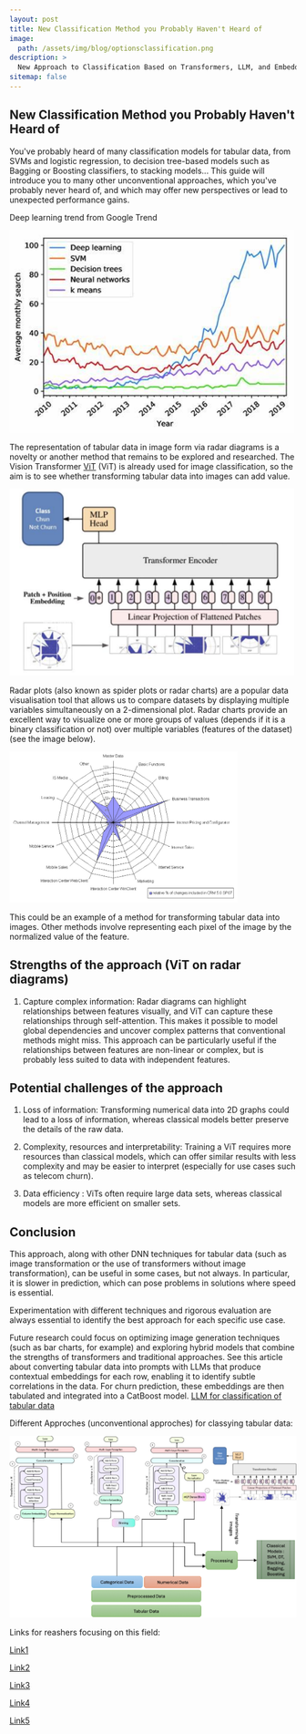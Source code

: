 ```yaml
---
layout: post
title: New Classification Method you Probably Haven't Heard of
image:
  path: /assets/img/blog/optionsclassification.png
description: >
  New Approach to Classification Based on Transformers, LLM, and Embedding
sitemap: false
---
```


## New Classification Method you Probably Haven't Heard of

You've probably heard of many classification models for tabular data, from SVMs and logistic regression, to decision tree-based models such as Bagging or Boosting classifiers, to stacking models... This guide will introduce you to many other unconventional approaches, which you've probably never heard of, and which may offer new perspectives or lead to unexpected performance gains.

Deep learning trend from Google Trend

<img src="/assets/img/blog/deeplearningtrend.jpg" alt="drawing" width="500"/>

The representation of tabular data in image form via radar diagrams is a novelty or another method that remains to be explored and researched. The Vision Transformer [ViT] (ViT) is already used for image classification, so the aim is to see whether transforming tabular data into images can add value.

<img src="/assets/img/blog/vit_architecture.jpg" alt="drawing" width="500"/>

Radar plots (also known as spider plots or radar charts) are a popular data visualisation tool that allows us to compare datasets by displaying multiple variables simultaneously on a 2-dimensional plot. Radar charts provide an excellent way to visualize one or more groups of values (depends if it is a binary classification or not) over multiple variables (features of the dataset) (see the image below).

<img src="/assets/img/blog/radarimage.jpg" alt="drawing" width="400"/>

This could be an example of a method for transforming tabular data into images. Other methods involve representing each pixel of the image by the normalized value of the feature.

## Strengths of the approach (ViT on radar diagrams)

1. Capture complex information: Radar diagrams can highlight relationships between features visually, and ViT can capture these relationships through self-attention. This makes it possible to model global dependencies and uncover complex patterns that conventional methods might miss. This approach can be particularly useful if the relationships between features are non-linear or complex, but is probably less suited to data with independent features.

## Potential challenges of the approach

1. Loss of information: Transforming numerical data into 2D graphs could lead to a loss of information, whereas classical models better preserve the details of the raw data.

2. Complexity, resources and interpretability: Training a ViT requires more resources than classical models, which can offer similar results with less complexity and may be easier to interpret (especially for use cases such as telecom churn).

3. Data efficiency : ViTs often require large data sets, whereas classical models are more efficient on smaller sets.

## Conclusion

This approach, along with other DNN techniques for tabular data (such as image transformation or the use of transformers without image transformation), can be useful in some cases, but not always. In particular, it is slower in prediction, which can pose problems in solutions where speed is essential.

Experimentation with different techniques and rigorous evaluation are always essential to identify the best approach for each specific use case.

Future research could focus on optimizing image generation techniques (such as bar charts, for example) and exploring hybrid models that combine the strengths of transformers and traditional approaches. See this article about converting tabular data into prompts with LLMs that produce contextual embeddings for each row, enabling it to identify subtle correlations in the data. For churn prediction, these embeddings are then tabulated and integrated into a CatBoost model. [LLM for classification of tabular data]

Different Approches (unconventional approches) for classying tabular data:

<img src="/assets/img/blog/optionsclassification.png" alt="drawing"/>

Links for reashers focusing on this field:

[Link1]

[Link2]

[Link3]

[Link4]

[Link5]

[Link1]: https://www.nature.com/articles/s41598-021-90923-y
[Link3]: https://journals.plos.org/plosone/article?id=10.1371/journal.pone.0295598
[Link2]: https://proceedings.neurips.cc/paper_files/paper/2021/file/9d86d83f925f2149e9edb0ac3b49229c-Paper.pdf
[Link4]: https://www.sciencedirect.com/science/article/pii/S0167739X24003510
[Link5]: https://arxiv.org/pdf/2401.15238
[ViT]: https://huggingface.co/docs/transformers/model_doc/vit
[LLM for classification of tabular data]: https://www.irjmets.com/uploadedfiles/paper/issue_5_may_2024/57236/final/fin_irjmets1718378031.pdf
